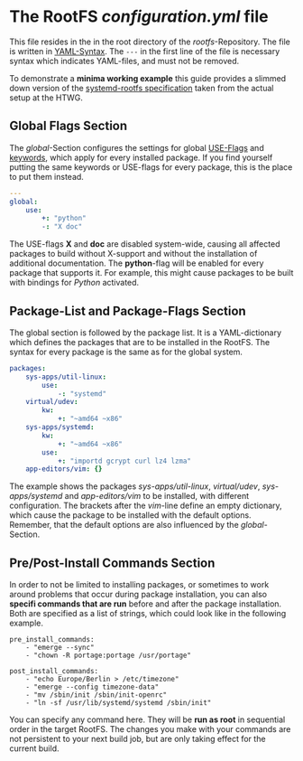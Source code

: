 # The RootFS ***configuration.yml*** file
This file resides in the in the root directory of the 
*rootfs*-Repository. The file is written in [YAML-Syntax](http://yaml.org/). The
`---` in the first line of the file is necessary syntax which indicates
YAML-files, and must not be removed.

To demonstrate a **minima working example** this guide provides a slimmed down
version of the [systemd-rootfs
specification](examples/systemd/configuration.yml) taken from the actual setup
at the HTWG.

## Global Flags Section
The *global*-Section configures the settings for global
[USE-Flags](../../background/terminology.md#USE-flags) and 
[keywords](../../background/terminology.md#keywords), which apply for every
installed package. If you find yourself putting the same keywords or USE-flags
for every package, this is the place to put them instead.

```yaml
---
global:
    use:
        +: "python"
        -: "X doc"
```
The USE-flags **X** and **doc** are disabled system-wide, causing all affected
packages to build without X-support and without the installation of additional
documentation. The **python**-flag will be enabled for every package that
supports it. For example, this might cause packages to be built with bindings
for *Python* activated.


## Package-List and Package-Flags Section
The global section is followed by the package list. It is a YAML-dictionary
which defines the packages that are to be installed in the RootFS. The syntax
for every package is the same as for the global system.
```yaml
packages:
    sys-apps/util-linux:
        use:
            -: "systemd"
    virtual/udev:
        kw:
            +: "~amd64 ~x86"
    sys-apps/systemd:
        kw:
            +: "~amd64 ~x86"
        use: 
            +: "importd gcrypt curl lz4 lzma"
    app-editors/vim: {}
```
The example shows the packages *sys-apps/util-linux*, *virtual/udev*,
*sys-apps/systemd* and *app-editors/vim* to be installed, with different
configuration. The brackets after the *vim*-line define an empty dictionary,
which cause the package to be installed with the default options. Remember, that
the default options are also influenced by the *global*-Section.

## Pre/Post-Install Commands Section
In order to not be limited to installing packages, or sometimes to work around
problems that occur during package installation, you can also **specifi
commands that are run** before and after the package installation. Both are
specified as a list of strings, which could look like in the following example.
```
pre_install_commands:
    - "emerge --sync"
    - "chown -R portage:portage /usr/portage"

post_install_commands:
    - "echo Europe/Berlin > /etc/timezone"
    - "emerge --config timezone-data"
    - "mv /sbin/init /sbin/init-openrc"
    - "ln -sf /usr/lib/systemd/systemd /sbin/init"
```
You can specify any command here. They will be **run as root** in sequential
order in the target RootFS. The changes you make with your commands are not
persistent to your next build job, but are only taking effect for the current
build.

